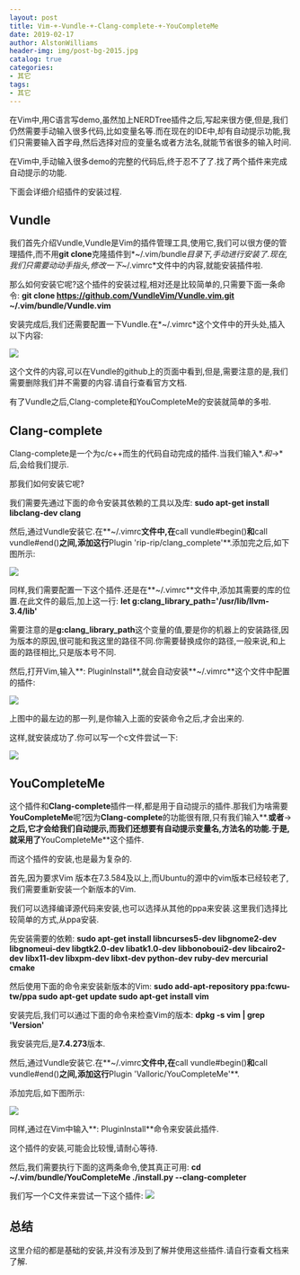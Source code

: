 ```yaml
---
layout: post
title: Vim-+-Vundle-+-Clang-complete-+-YouCompleteMe
date: 2019-02-17
author: AlstonWilliams
header-img: img/post-bg-2015.jpg
catalog: true
categories:
- 其它
tags:
- 其它
---
```

在Vim中,用C语言写demo,虽然加上NERDTree插件之后,写起来很方便,但是,我们仍然需要手动输入很多代码,比如变量名等.而在现在的IDE中,却有自动提示功能,我们只需要输入首字母,然后选择对应的变量名或者方法名,就能节省很多的输入时间.

在Vim中,手动输入很多demo的完整的代码后,终于忍不了了.找了两个插件来完成自动提示的功能.

下面会详细介绍插件的安装过程.

## Vundle
我们首先介绍Vundle,Vundle是Vim的插件管理工具,使用它,我们可以很方便的管理插件,而不用**git clone**克隆插件到*~/.vim/bundle*目录下,手动进行安装了.现在,我们只需要动动手指头,修改一下*~/.vimrc*文件中的内容,就能安装插件啦.

那么如何安装它呢?这个插件的安装过程,相对还是比较简单的,只需要下面一条命令:
**git clone https://github.com/VundleVim/Vundle.vim.git ~/.vim/bundle/Vundle.vim**

安装完成后,我们还需要配置一下Vundle.在*~/.vimrc*这个文件中的开头处,插入以下内容:


![](http://upload-images.jianshu.io/upload_images/4108852-0e491c0692a79337.png?imageMogr2/auto-orient/strip%7CimageView2/2/w/1240)

这个文件的内容,可以在Vundle的github上的页面中看到,但是,需要注意的是,我们需要删除我们并不需要的内容.请自行查看官方文档.

有了Vundle之后,Clang-complete和YouCompleteMe的安装就简单的多啦.

## Clang-complete
Clang-complete是一个为c/c++而生的代码自动完成的插件.当我们输入*.*和*->*后,会给我们提示.

那我们如何安装它呢?

我们需要先通过下面的命令安装其依赖的工具以及库:
**sudo apt-get install libclang-dev clang**

然后,通过Vundle安装它.在**~/.vimrc**文件中,在**call vundle#begin()**和**call vundle#end()**之间,添加这行**Plugin 'rip-rip/clang_complete'**.添加完之后,如下图所示:


![](http://upload-images.jianshu.io/upload_images/4108852-4c54e6d31afb072f.png?imageMogr2/auto-orient/strip%7CimageView2/2/w/1240)

同样,我们需要配置一下这个插件.还是在**~/.vimrc**文件中,添加其需要的库的位置.在此文件的最后,加上这一行:
**let g:clang_library_path='/usr/lib/llvm-3.4/lib'**

需要注意的是**g:clang_library_path**这个变量的值,要是你的机器上的安装路径,因为版本的原因,很可能和我这里的路径不同.你需要替换成你的路径,一般来说,和上面的路径相比,只是版本号不同.

然后,打开Vim,输入**: PluginInstall**,就会自动安装**~/.vimrc**这个文件中配置的插件:


![](http://upload-images.jianshu.io/upload_images/4108852-fd93bfb0319ed4bb.png?imageMogr2/auto-orient/strip%7CimageView2/2/w/1240)

上图中的最左边的那一列,是你输入上面的安装命令之后,才会出来的.

这样,就安装成功了.你可以写一个c文件尝试一下:


![](http://upload-images.jianshu.io/upload_images/4108852-2fa734d073046e11.png?imageMogr2/auto-orient/strip%7CimageView2/2/w/1240)

## YouCompleteMe

这个插件和**Clang-complete**插件一样,都是用于自动提示的插件.那我们为啥需要**YouCompleteMe**呢?因为**Clang-complete**的功能很有限,只有我们输入**.**或者**->**之后,它才会给我们自动提示,而我们还想要有自动提示变量名,方法名的功能.于是,就采用了**YouCompleteMe**这个插件.

而这个插件的安装,也是最为复杂的.

首先,因为要求Vim 版本在7.3.584及以上,而Ubuntu的源中的vim版本已经较老了,我们需要重新安装一个新版本的Vim.

我们可以选择编译源代码来安装,也可以选择从其他的ppa来安装.这里我们选择比较简单的方式,从ppa安装.

先安装需要的依赖:
**sudo apt-get install libncurses5-dev libgnome2-dev libgnomeui-dev libgtk2.0-dev libatk1.0-dev libbonoboui2-dev libcairo2-dev libx11-dev libxpm-dev libxt-dev python-dev ruby-dev mercurial cmake**

然后使用下面的命令来安装新版本的Vim:
**sudo add-apt-repository ppa:fcwu-tw/ppa
sudo apt-get update
sudo apt-get install vim**

安装完后,我们可以通过下面的命令来检查Vim的版本:
**dpkg -s vim | grep 'Version'**

我安装完后,是**7.4.273**版本.

然后,通过Vundle安装它.在**~/.vimrc**文件中,在**call vundle#begin()**和**call vundle#end()**之间,添加这行**Plugin 'Valloric/YouCompleteMe'**.

添加完后,如下图所示:

![](http://upload-images.jianshu.io/upload_images/4108852-0ea4489438bb3827.png?imageMogr2/auto-orient/strip%7CimageView2/2/w/1240)

同样,通过在Vim中输入**: PluginInstall**命令来安装此插件.

这个插件的安装,可能会比较慢,请耐心等待.

然后,我们需要执行下面的这两条命令,使其真正可用:
**cd ~/.vim/bundle/YouCompleteMe
./install.py --clang-completer**

我们写一个C文件来尝试一下这个插件:
![](http://upload-images.jianshu.io/upload_images/4108852-413f32f17c2bb7f2.png?imageMogr2/auto-orient/strip%7CimageView2/2/w/1240)

## 总结
这里介绍的都是基础的安装,并没有涉及到了解并使用这些插件.请自行查看文档来了解.
